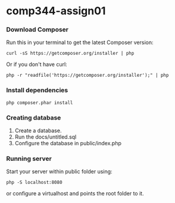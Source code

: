 # comp344-assign01

### Download Composer
Run this in your terminal to get the latest Composer version: 

`curl -sS https://getcomposer.org/installer | php`

Or if you don't have curl: 

`php -r "readfile('https://getcomposer.org/installer');" | php`

### Install dependencies
`php composer.phar install`

### Creating database
1. Create a database.
2. Run the docs/untitled.sql
3. Configure the database in public/index.php

### Running server
Start your server within public folder using:

`php -S localhost:8080`

or configure a virtualhost and points the root folder to it.